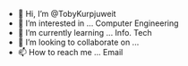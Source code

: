 - 👋 Hi, I’m @TobyKurpjuweit
- 👀 I’m interested in ... Computer Engineering
- 🌱 I’m currently learning ... Info. Tech
- 💞️ I’m looking to collaborate on ...
- 📫 How to reach me ... Email

<!---
TobyKurpjuweit/TobyKurpjuweit is a ✨ special ✨ repository because its `README.md` (this file) appears on your GitHub profile.
You can click the Preview link to take a look at your changes.
--->
